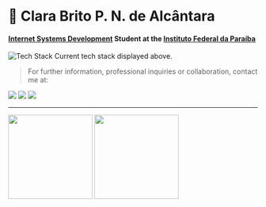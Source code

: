 <h1 align="left">👤 <strong>Clara Brito P. N. de Alcântara</strong></h1>

#### [Internet Systems Development](https://estudante.ifpb.edu.br/cursos/39/) Student at the [Instituto Federal da Paraíba](https://www.ifpb.edu.br/joaopessoa)
  <img src="https://skillicons.dev/icons?i=python,django,react,cs,tailwindcss,cpp,postgresql,js,linux&theme=light" alt="Tech Stack" />
Current tech stack displayed above.

> For further information, professional inquiries or collaboration, contact me at:
<p>
  <a href="https://linkedin.com/in/clara-nunes-de-alcantara/"><img src="https://img.shields.io/badge/LinkedIn-0077B5?style=for-the-badge&logo=linkedin&logoColor=white"></img></a>
  <a href="mailto:clarabpnalcantara@gmail.com"><img src="https://img.shields.io/badge/Gmail-D14836?style=for-the-badge&logo=gmail&logoColor=white"></img></a>
  <a href="https://www.instagram.com/clarabalcantara/"><img src="https://img.shields.io/badge/Instagram-E4405F?style=for-the-badge&logo=instagram&logoColor=white"></img></a>
</p>

---
<p>
  <img height="170" src="https://github-readme-stats.vercel.app/api?username=oiclai&show_icons=true&theme=compact" />
  <img height="170" src="https://github-readme-stats.vercel.app/api/top-langs/?username=oiclai&layout=compact" />
</p>
